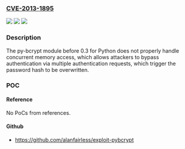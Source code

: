 ### [CVE-2013-1895](https://cve.mitre.org/cgi-bin/cvename.cgi?name=CVE-2013-1895)
![](https://img.shields.io/static/v1?label=Product&message=py-bcrypt&color=blue)
![](https://img.shields.io/static/v1?label=Version&message=before%200.3%20&color=brightgreen)
![](https://img.shields.io/static/v1?label=Vulnerability&message=Other&color=brightgreen)

### Description

The py-bcrypt module before 0.3 for Python does not properly handle concurrent memory access, which allows attackers to bypass authentication via multiple authentication requests, which trigger the password hash to be overwritten.

### POC

#### Reference
No PoCs from references.

#### Github
- https://github.com/alanfairless/exploit-pybcrypt

